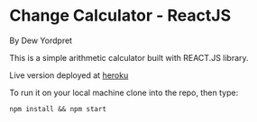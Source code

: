# Change Calculator -  ReactJS

By Dew Yordpret

This is a simple arithmetic calculator built with REACT.JS library. 

Live version deployed at [heroku](https://change-calculator-react.herokuapp.com/)

To run it on your local machine clone into the repo, then type: 

    npm install && npm start
    
    




